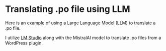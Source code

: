 # Translating .po file using LLM

Here is an example of using a Large Language Model (LLM) to translate a .po file.

I utilize [LM Studio](https://lmstudio.ai) along with the MistralAI model to translate .po files from a WordPress plugin.